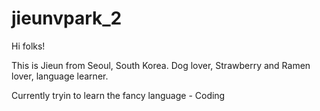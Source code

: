# jieunvpark_2

Hi folks!

This is Jieun from Seoul, South Korea.
Dog lover, Strawberry and Ramen lover, language learner.

Currently tryin to learn the fancy language - Coding 

